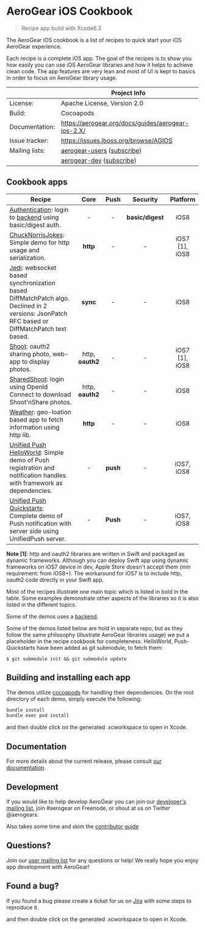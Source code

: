 AeroGear iOS Cookbook
=====================

> Recipe app build with Xcode6.3

The AeroGear iOS cookbook is a list of recipes to quick start your iOS AeroGear experience. 

Each recipe is a complete iOS app. The goal of the recipes is to show you how easily you can use iOS AeroGear libraries and how it helps to achieve clean code. The app features are very lean and most of UI is kept to basics in order to focus on AeroGear library usage. 

|                 | Project Info  |
| --------------- | ------------- |
| License:        | Apache License, Version 2.0  |
| Build:          | Cocoapods  |
| Documentation:  | https://aerogear.org/docs/guides/aerogear-ios-2.X/ |
| Issue tracker:  | https://issues.jboss.org/browse/AGIOS  |
| Mailing lists:  | [aerogear-users](http://aerogear-users.1116366.n5.nabble.com/) ([subscribe](https://lists.jboss.org/mailman/listinfo/aerogear-users))  |
|                 | [aerogear-dev](http://aerogear-dev.1069024.n5.nabble.com/) ([subscribe](https://lists.jboss.org/mailman/listinfo/aerogear-dev))  |


## Cookbook apps

| Recipe    | Core  | Push  | Security  | Platform  |
| ------------- |:-------------:| :-----:|:-----:|:----:|
| [Authentication](Authentication/README.md): login to [backend](https://github.com/aerogear/aerogear-backend-cookbook/tree/master/Authentication) using basic/digest auth.| - | - | **basic/digest** |iOS8|
| [ChuckNorrisJokes](ChuckNorrisJokes/README.md): Simple demo for http usage and serialization.| **http** | - | - |iOS7 [1], iOS8|
| [Jedi](Jedi/README.md): websocket based synchronization based DiffMatchPatch algo. Declined in 2 versions: JsonPatch RFC based or DiffMatchPatch text based.| **sync** | - | - |iOS8|
| [Shoot](Shoot/README.md): oauth2 sharing photo, web-app to display photos.| http, **oauth2** | - | - |iOS7 [1], iOS8|
| [SharedShoot](SharedShoot/README.md): login using OpenId Connect to download Shoot'nShare photos.| http, **oauth2** | - | - |iOS8|
| [Weather](Weather/README.md): geo-loation based app to fetch information using http lib.| **http** | - | - |iOS8|
| [Unified Push HelloWorld](https://github.com/jboss-mobile/unified-push-helloworld): Simple demo of Push registration and notification handles with framework as dependencies.| - | **push** | - |iOS7, iOS8|
| [Unified Push Quickstarts](https://github.com/jboss-mobile/unified-push-quickstarts/tree/master/client/contacts-mobile-ios-client): Complete demo of Push notification with server side using UnifiedPush server.| - | **Push** | - |iOS7, iOS8|

**Note [1]**: http and oauth2 libraries are written in Swift and packaged as dynamic frameworks. Although you can deploy Swift app using dynamic frameworks on iOS7 device in dev, Apple Store doesn't accept them (min requirement: from iOS8+). The workaround for iOS7 is to include http, oauth2 code directly in your Swift app.

Most of the recipes illustrate one main topic which is listed in bold in the table. Some examples demonstrate other aspects of the libraries so it is also listed in the different topics. 

Some of the demos uses a [backend](https://github.com/aerogear/aerogear-backend-cookbook/).

Some of the demos listed below are hold in separate repo, but as they follow the same philosophy (illustrate AeroGear libraries usage) we put a placeholder in the recipe cookbook for completeness. HelloWorld, Push-Quickstarts have been added as git submodule, to fetch them:

    $ git submodule init && git submodule update

## Building and installing each app

The demos utilize [cocoapods](http://cocoapods.org) for handling their dependencies. On the root directory of each demo, simply execute the following:

```bash
bundle install
bundle exec pod install
```

and then double click on the generated .xcworkspace to open in Xcode.

## Documentation

For more details about the current release, please consult [our documentation](https://aerogear.org/docs/guides/aerogear-ios-2.X/).

## Development

If you would like to help develop AeroGear you can join our [developer's mailing list](https://lists.jboss.org/mailman/listinfo/aerogear-dev), join #aerogear on Freenode, or shout at us on Twitter @aerogears.

Also takes some time and skim the [contributor guide](http://aerogear.org/docs/guides/Contributing/)

## Questions?

Join our [user mailing list](https://lists.jboss.org/mailman/listinfo/aerogear-users) for any questions or help! We really hope you enjoy app development with AeroGear!

## Found a bug?

If you found a bug please create a ticket for us on [Jira](https://issues.jboss.org/browse/AGIOS) with some steps to reproduce it.

and then double click on the generated .xcworkspace to open in Xcode.
